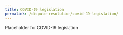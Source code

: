 ```yaml
---
title: COVID-19 legislation
permalink: /dispute-resolution/covid-19-legislation/
---
```


Placeholder for COVID-19 legislation
